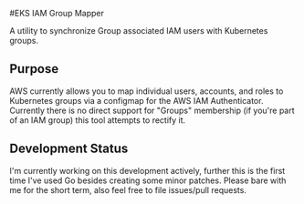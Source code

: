 #EKS IAM Group Mapper

A utility to synchronize Group associated IAM users with Kubernetes groups.

## Purpose
AWS currently allows you to map individual users, accounts, and roles to Kubernetes groups via a configmap
for the AWS IAM Authenticator.  Currently there is no direct support for "Groups" membership (if you're part of an IAM group)
this tool attempts to rectify it.  

## Development Status
I'm currently working on this development actively, further this is the first time I've used Go besides creating some minor
patches.  Please bare with me for the short term, also feel free to file issues/pull requests.
